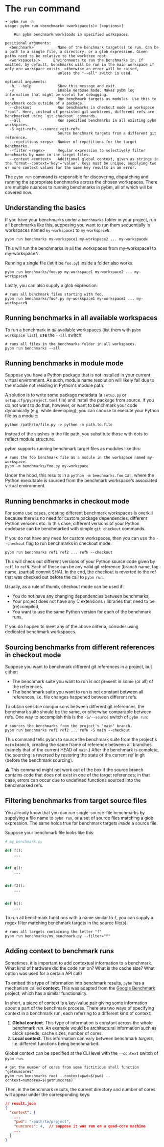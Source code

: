 # The `run` command

```shell
➜ pybm run -h
usage: pybm run <benchmark> <workspace(s)> [<options>]

    Run pybm benchmark workloads in specified workspaces.

positional arguments:
  <benchmark>           Name of the benchmark target(s) to run. Can be a path to a single file, a directory, or a glob expression. Given paths need to be relative to the worktree root.
  <workspace(s)>      Environments to run the benchmarks in. If omitted, by default, benchmarks will be run in the main workspace if only one workspace exists, otherwise an error will be raised,
                        unless the "--all" switch is used.

optional arguments:
  -h, --help            Show this message and exit.
  -v                    Enable verbose mode. Makes pybm log information that might be useful for debugging.
  -m                    Run benchmark targets as modules. Use this to benchmark code outside of a package.
  --checkout            Run benchmarks in checkout mode in workspace "root". Here, instead of persisted git worktrees, different refs are benchmarked using `git checkout` commands.
  --all                 Run specified benchmarks in all existing pybm workspaces.
  -S <git-ref>, --source <git-ref>
                        Source benchmark targets from a different git reference.
  --repetitions <reps>  Number of repetitions for the target benchmarks.
  --filter <regex>      Regular expression to selectively filter benchmarks by name in the target files.
  --context <context>   Additional global context, given as strings in the format--context='key'='value'. Keys must be unique, supplying two or more context values for the same key results in an error.
```

The `pybm run` command is responsible for discovering, dispatching
and running the appropriate benchmarks across the chosen workspaces. There are multiple nuances to running benchmarks
in pybm, all of which will be covered now.

## Understanding the basics

If you have your benchmarks under a `benchmarks` folder in your project, run all benchmarks like this, supposing you
want to run them sequentially in workspaces named `my-workspace1` to `my-workspaceN`:

```shell
pybm run benchmarks my-workspace1 my-workspace2 ... my-workspaceN
```

This will run the benchmarks in all the workspaces from my-workspace1 to my-workspaceN.

Running a single file (let it be `foo.py`) inside a folder also works:

```shell
pybm run benchmarks/foo.py my-workspace1 my-workspace2 ... my-workspaceN
```

Lastly, you can also supply a glob expression:

```shell
# runs all benchmark files starting with foo.
pybm run benchmarks/foo*.py my-workspace1 my-workspace2 ... my-workspaceN
```

## Running benchmarks in all available workspaces

To run a benchmark in *all* available workspaces (list them with `pybm workspace list`), use the `--all` switch:

```shell
# runs all files in the benchmarks folder in all workspaces.
pybm run benchmarks --all
```

## Running benchmarks in module mode

Suppose you have a Python package that is not installed in your current virtual environment. As such, module name
resolution will likely fail due to the module not residing in Python's module path.

A solution is to write some package metadata (a `setup.py` or `setup.cfg/pyproject.toml` file) and install the package
from source. If you do not want to do that, however, or want to benchmark your code dynamically (e.g. while developing),
you can choose to execute your Python file as a module:

```shell
python /path/to/file.py -> python -m path.to.file
```

Instead of the slashes in the file path, you substitute those with dots to reflect module structure.

pybm supports running benchmark target files as modules like this:

```shell
# runs the foo benchmark file as a module in the workspace named my-workspace.
pybm -m benchmarks/foo.py my-workspace
```

Under the hood, this results in a `python -m benchmarks.foo` call, where the Python executable is sourced from the
benchmark workspace's associated virtual environment.

## Running benchmarks in checkout mode

For some use cases, creating different benchmark workspaces is overkill because there is no need for custom package
dependencies, different Python versions etc. In this case, different versions of your Python codebase can be benchmarked
with simple `git checkout` commands.

If you do not have any need for custom workspaces, then you can use the `--checkout` flag to run benchmarks in
checkout mode:

```shell
pybm run benchmarks ref1 ref2 ... refN --checkout
```

This will check out different versions of your Python source code given by `ref1` to `refN`. Each of these can be any
valid git reference (branch name, tag name, (partial) commit SHA). In the end, the checkout is reverted to the ref that
was checked out before the call to `pybm run`.

Usually, as a rule of thumb, checkout mode can be used if:

* You do not have any changing dependencies between benchmarks,
* Your project does not have any C extensions / libraries that need to be (re)compiled,
* You want to use the same Python version for each of the benchmark runs.

If you do happen to meet any of the above criteria, consider using dedicated benchmark workspaces.

## Sourcing benchmarks from different references in checkout mode

Suppose you want to benchmark different git references in a project, but either:

* The benchmark suite you want to run is not present in some (or all) of the references.
* The benchmark suite you want to run is not constant between all references, i.e. file changes happened between
  different refs.

To obtain sensible comparisons between different git references, the benchmark suite should be the same, or otherwise
comparable between refs. One way to accomplish this is the `-S/--source` switch of `pybm run`:

```shell
# sources the benchmarks from the project's "main" branch.
pybm run benchmarks ref1 ref2 ... refN -S main --checkout
```

This command tells pybm to source the benchmark suite from the project's `main` branch, creating the same frame of
reference between all branches (namely that of the current HEAD of `main`.) After the benchmark is complete, the
sourcing is reversed by restoring the state of the current ref in git (before the benchmark sourcing).

⚠️ This command might not work out of the box if the source branch contains code that does not exist in one of the
target references; in that case, errors can occur due to undefined functions sourced into the benchmarked refs.

## Filtering benchmarks from target source files

You already know that you can run single-source-file benchmarks by supplying a file name to `pybm run`, or a set of
source files matching a glob expression. The same holds true for benchmark targets _inside_ a source file.

Suppose your benchmark file looks like this:

```python
# my_benchmark.py

def f():
    ...


def g():
    ...


def f2():
    ...


def h():
    ...
```

To run all benchmark functions with a name similar to `f`, you can supply a regex filter matching benchmark targets in
the source file(s).

```shell
# runs all targets containing the letter "f"
pybm run benchmarks/my_benchmark.py --filter="f"
```

## Adding context to benchmark runs

Sometimes, it is important to add contextual information to a benchmark. What kind of hardware did the code run on? What
is the cache size? What option was used for a certain API call?

To embed this type of information into benchmark results, `pybm` has a mechanism called **context**. This was adapted
from the [Google Benchmark](https://github.com/google/benchmark/) project, which has a similar functionality.

In short, a piece of context is a key-value pair giving some information about a part of the benchmark process. There
are two ways of specifying context in a benchmark run, each referring to a different kind of context:

1) **Global context**. This type of information is constant across the whole benchmark run. An example would be
   architectural information such as clock speeds, cache sizes, number of cores.
2) **Local context**. This information can vary between benchmark _targets_, i.e. different functions being benchmarked.

Global context can be specified at the CLI level with the `--context` switch of `pybm run`.

```shell
# get the number of cores from some fictitious shell function "getnumcores"
pybm run benchmarks root --context=pwd=$(pwd) --context=numcores=$(getnumcores)
```

Then, in the benchmark results, the current directory and number of cores will appear under the corresponding keys:

```json
// result.json
{
  "context": {
    ...
    "pwd": "/path/to/project",
    "numcores": 4,  // suppose it was run on a quad-core machine
    ...
  }
}
```

